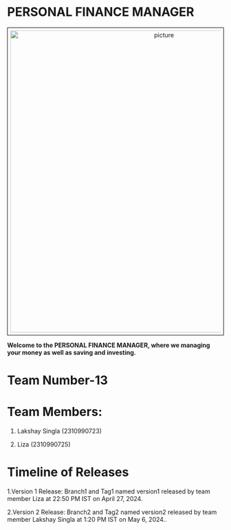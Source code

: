 # PERSONAL FINANCE MANAGER
<div style="text-align:center; border: 1px solid black; padding: 6px;">
    <img src=""alt="picture" alt="picture" width="700"/>
</div>



__Welcome to the PERSONAL FINANCE MANAGER, where we managing your money as well as saving and investing.__


# Team Number-13

# Team Members:

1. Lakshay Singla (2310990723)

2. Liza (2310990725)

# Timeline of Releases

1.Version 1 Release:
Branch1 and Tag1 named version1 released by team member Liza at 22:50 PM IST on April 27, 2024.

2.Version 2 Release:
Branch2 and Tag2 named version2 released by team member Lakshay Singla at 1:20 PM IST on May 6, 2024..








